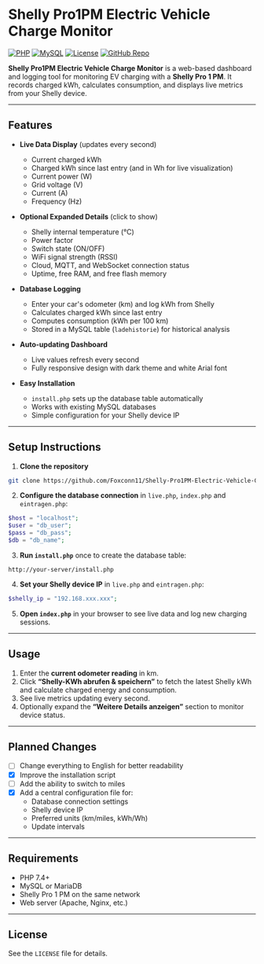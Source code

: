 # Shelly Pro1PM Electric Vehicle Charge Monitor

[![PHP](https://img.shields.io/badge/PHP-7.4%2B-blue)](https://www.php.net/)
[![MySQL](https://img.shields.io/badge/MySQL-5.7%2B-blue)](https://www.mysql.com/)
[![License](https://img.shields.io/badge/License-Custom-lightgrey)](LICENSE)
[![GitHub Repo](https://img.shields.io/badge/GitHub-Foxconn11-blue?logo=github)](https://github.com/Foxconn11/Shelly-Pro1PM-Electric-Vehicle-Charge-Monitor)

**Shelly Pro1PM Electric Vehicle Charge Monitor** is a web-based dashboard and logging tool for monitoring EV charging with a **Shelly Pro 1 PM**. It records charged kWh, calculates consumption, and displays live metrics from your Shelly device.

---

## Features

- **Live Data Display** (updates every second)  
  - Current charged kWh  
  - Charged kWh since last entry (and in Wh for live visualization)  
  - Current power (W)  
  - Grid voltage (V)  
  - Current (A)  
  - Frequency (Hz)  

- **Optional Expanded Details** (click to show)  
  - Shelly internal temperature (°C)  
  - Power factor  
  - Switch state (ON/OFF)  
  - WiFi signal strength (RSSI)  
  - Cloud, MQTT, and WebSocket connection status  
  - Uptime, free RAM, and free flash memory  

- **Database Logging**  
  - Enter your car's odometer (km) and log kWh from Shelly  
  - Calculates charged kWh since last entry  
  - Computes consumption (kWh per 100 km)  
  - Stored in a MySQL table (`ladehistorie`) for historical analysis  

- **Auto-updating Dashboard**  
  - Live values refresh every second  
  - Fully responsive design with dark theme and white Arial font  

- **Easy Installation**  
  - `install.php` sets up the database table automatically  
  - Works with existing MySQL databases  
  - Simple configuration for your Shelly device IP  

---

## Setup Instructions

1. **Clone the repository**

```bash
git clone https://github.com/Foxconn11/Shelly-Pro1PM-Electric-Vehicle-Charge-Monitor
```

2. **Configure the database connection** in `live.php`, `index.php` and `eintragen.php`:

```php
$host = "localhost";
$user = "db_user";
$pass = "db_pass";
$db = "db_name";
```

3. **Run `install.php`** once to create the database table:

```
http://your-server/install.php
```

4. **Set your Shelly device IP** in `live.php` and `eintragen.php`:

```php
$shelly_ip = "192.168.xxx.xxx";
```

5. **Open `index.php`** in your browser to see live data and log new charging sessions.

---

## Usage

1. Enter the **current odometer reading** in km.  
2. Click **“Shelly-KWh abrufen & speichern”** to fetch the latest Shelly kWh and calculate charged energy and consumption.  
3. See live metrics updating every second.  
4. Optionally expand the **“Weitere Details anzeigen”** section to monitor device status.

---

## Planned Changes

- [ ] Change everything to English for better readability
- [x] Improve the installation script
- [ ] Add the ability to switch to miles
- [x] Add a central configuration file for:
    - Database connection settings
    - Shelly device IP
    - Preferred units (km/miles, kWh/Wh)
    - Update intervals

---

## Requirements

- PHP 7.4+  
- MySQL or MariaDB  
- Shelly Pro 1 PM on the same network  
- Web server (Apache, Nginx, etc.)

---

## License

See the `LICENSE` file for details.

